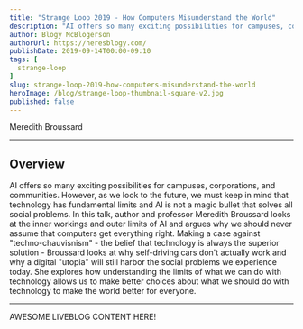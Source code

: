```yaml
---
title: "Strange Loop 2019 - How Computers Misunderstand the World"
description: "AI offers so many exciting possibilities for campuses, corporations, and communities. However, as we look to the future, we must keep in mind that technology has fundamental limits and AI is not a magic bullet that solves all social problems. In this talk, author and professor Meredith Broussard looks at the inner workings and outer limits of AI and argues why we should never assume that computers get everything right. Making a case against \"techno-chauvisnism\" - the belief that technology is always the superior solution - Broussard looks at why self-driving cars don't actually work and why a digital \"utopia\" will still harbor the social problems we experience today. She explores how understanding the limits of what we can do with technology allows us to make better choices about what we should do with technology to make the world better for everyone."
author: Blogy McBlogerson
authorUrl: https://heresblogy.com/
publishDate: 2019-09-14T00:00-09:10
tags: [
  strange-loop
]
slug: strange-loop-2019-how-computers-misunderstand-the-world
heroImage: /blog/strange-loop-thumbnail-square-v2.jpg
published: false
---
```


<div class="container p-0 liveblog-presenters">
  <div class="row m-0">
      <p class=" mr-12 m-0">
        <span class="liveblog-presenters__name">Meredith Broussard</span>
        <a href="https://twitter.com/merbroussard" target="_blank" title="Twitter"><i class="fa fa-twitter pr-2"></i></a>
        <a href="http://meredithbroussard.com/" target="_blank" title="Speaker's site"><i class="fa fa-globe pr-2"></i></a>
      </p>
  </div>
</div>

---

## Overview

AI offers so many exciting possibilities for campuses, corporations, and communities. However, as we look to the future, we must keep in mind that technology has fundamental limits and AI is not a magic bullet that solves all social problems. In this talk, author and professor Meredith Broussard looks at the inner workings and outer limits of AI and argues why we should never assume that computers get everything right. Making a case against \"techno-chauvisnism\" - the belief that technology is always the superior solution - Broussard looks at why self-driving cars don't actually work and why a digital \"utopia\" will still harbor the social problems we experience today. She explores how understanding the limits of what we can do with technology allows us to make better choices about what we should do with technology to make the world better for everyone.

---

AWESOME LIVEBLOG CONTENT HERE!

<!-- Note on images
  Images (e.g. my_image.jpg) should be put in the `website/static/blog/strange-loop-2019` directory, with the path to the image in your post being `/blog/strange-loop-2019/my_image.jpg`. If you'd rather host the images somewhere else for ease of use, that's fine too.

  Please also try to keep your images to a reasonable size by:
    - Using JPEG compression, unless image is mostly solid color 
    - JPEG compression set between 60%-80%
    - Resizing the image to be no wider then 750px
    - If PNG, use a tool like ImageOptim (https://imageoptim.com/mac) to optimize the file size

  I suggest re-sizing and compressing all the images in one batch as a last step.
-->  
